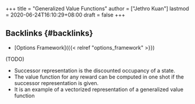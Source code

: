 +++
title = "Generalized Value Functions"
author = ["Jethro Kuan"]
lastmod = 2020-06-24T16:10:29+08:00
draft = false
+++

## Backlinks {#backlinks}

- [Options Framework]({{< relref "options_framework" >}})

(TODO)

- Successor representation is the discounted occupancy of a state.
- The value function for any reward can be computed in one shot if the
  successor representation is given.
- It is an example of a vectorized representation of a generalized
  value function

